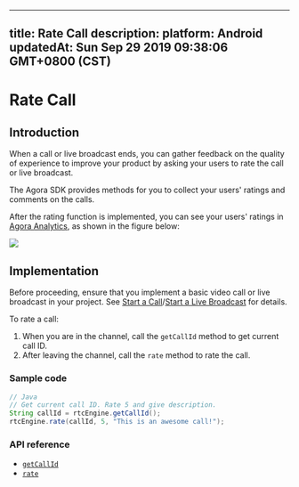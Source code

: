 
---
title: Rate Call
description: 
platform: Android
updatedAt: Sun Sep 29 2019 09:38:06 GMT+0800 (CST)
---
# Rate Call
## Introduction

When a call or live broadcast ends, you can gather feedback on the quality of experience to improve your product by asking your users to rate the call or live broadcast.

The Agora SDK provides methods for you to collect your users' ratings and comments on the calls.

After the rating function is implemented, you can see your users' ratings in [Agora Analytics](../../en/Audio%20Broadcast/aa_guide.md), as shown in the figure below:

![](https://web-cdn.agora.io/docs-files/1545801217929)

## Implementation 

Before proceeding, ensure that you implement a basic video call or live broadcast in your project. See [Start a Call](../../en/Audio%20Broadcast/start_call_android.md)/[Start a Live Broadcast](../../en/Audio%20Broadcast/start_live_android.md) for details.

To rate a call:

1. When you are in the channel, call the `getCallId` method to get current call ID. 
2. After leaving the channel, call the `rate` method to rate the call.

### Sample code

```java
// Java
// Get current call ID. Rate 5 and give description.
String callId = rtcEngine.getCallId();
rtcEngine.rate(callId, 5, "This is an awesome call!");
```

### API reference

- [`getCallId`](https://docs.agora.io/en/Audio%20Broadcast/API%20Reference/java/classio_1_1agora_1_1rtc_1_1_rtc_engine.html#aa4d80e8de0e8ae4d2fd3f153945d289f)
- [`rate`](https://docs.agora.io/en/Audio%20Broadcast/API%20Reference/java/classio_1_1agora_1_1rtc_1_1_rtc_engine.html#ab7083355af531cc43d455024bd1f7662)
